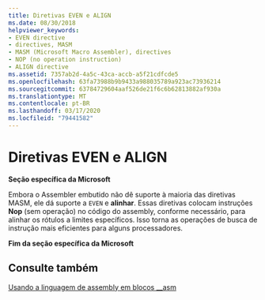 ```yaml
---
title: Diretivas EVEN e ALIGN
ms.date: 08/30/2018
helpviewer_keywords:
- EVEN directive
- directives, MASM
- MASM (Microsoft Macro Assembler), directives
- NOP (no operation instruction)
- ALIGN directive
ms.assetid: 7357ab2d-4a5c-43ca-accb-a5f21cdfcde5
ms.openlocfilehash: 63fa73988b9b9433a988035789a923ac73936214
ms.sourcegitcommit: 63784729604aaf526de21f6c6b62813882af930a
ms.translationtype: MT
ms.contentlocale: pt-BR
ms.lasthandoff: 03/17/2020
ms.locfileid: "79441582"
---
```

# <a name="even-and-align-directives"></a>Diretivas EVEN e ALIGN

**Seção específica da Microsoft**

Embora o Assembler embutido não dê suporte à maioria das diretivas MASM, ele dá suporte a `EVEN` e **alinhar**. Essas diretivas colocam instruções **Nop** (sem operação) no código do assembly, conforme necessário, para alinhar os rótulos a limites específicos. Isso torna as operações de busca de instrução mais eficientes para alguns processadores.

**Fim da seção específica da Microsoft**

## <a name="see-also"></a>Consulte também

[Usando a linguagem de assembly em blocos __asm](../../assembler/inline/using-assembly-language-in-asm-blocks.md)<br/>